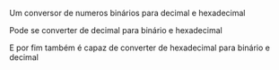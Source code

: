 Um conversor de numeros binários para decimal e hexadecimal

Pode se converter de decimal para binário e hexadecimal

E por fim também é capaz de converter de hexadecimal para binário e decimal
